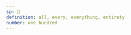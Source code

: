 ```yaml
---
sp: 󱤄
definition: all, every, everything, entirety
number: one hundred
---
```

<!-- - ale is everything. it's the whole of something -->